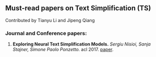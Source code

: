 ## Must-read papers on Text Simplification (TS)
Contributed by Tianyu Li and Jipeng Qiang

### Journal and Conference papers:

1. **Exploring Neural Text Simplification Models.**
*Sergiu Nisioi, Sanja Stajner, Simone Paolo Ponzetto.*  acl 2017. [paper](http://www.aclweb.org/anthology/P17-2014).
